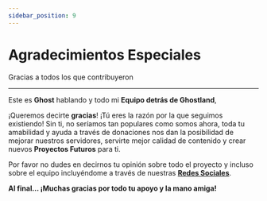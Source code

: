 ```yaml
---
sidebar_position: 9
---
```


# Agradecimientos Especiales
Gracias a todos los que contribuyeron

---

Este es **Ghost** hablando y todo mi **Equipo detrás de Ghostland**,

¡Queremos decirte **gracias**!
¡Tú eres la razón por la que seguimos existiendo!
Sin ti, no seríamos tan populares como somos ahora, toda tu amabilidad
y ayuda a través de donaciones nos dan la posibilidad de mejorar nuestros servidores,
servirte mejor calidad de contenido y crear nuevos **Proyectos Futuros** para ti.

Por favor no dudes en decirnos tu opinión sobre todo el proyecto y
incluso sobre el equipo incluyéndome a través de nuestras **[Redes Sociales](https://social.ghostland.at)**.

**Al final... ¡Muchas gracias por todo tu apoyo y la mano amiga!** 